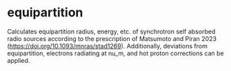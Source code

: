 # equipartition

Calculates equipartition radius, energy, etc. of synchrotron self absorbed radio sources according to the prescription of Matsumoto and Piran 2023 (https://doi.org/10.1093/mnras/stad1269). Additionally, deviations from equipartition, electrons radiating at nu_m, and hot proton corrections can be applied.
